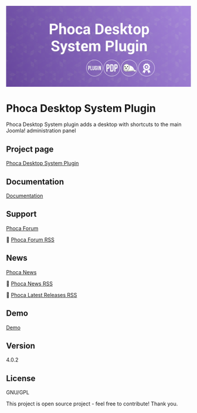 



![Phoca Desktop System Plugin](https://github.com/PhocaCz/PhocaDesktopSystemPlugin/blob/master/phocadesktop.png?raw=true)

# Phoca Desktop System Plugin



Phoca Desktop System plugin adds a desktop with shortcuts to the main Joomla! administration panel



## Project page

[Phoca Desktop System Plugin](https://www.phoca.cz/phoca-desktop-system-plugin)



## Documentation

[Documentation](https://www.phoca.cz/documentation/category/141-phoca-desktop-system-plugin)





## Support

[Phoca Forum](https://www.phoca.cz/forum)

:bell: [Phoca Forum RSS](https://www.phoca.cz/forum/app.php/feed)



## News

[Phoca News](https://www.phoca.cz/news)

:bell: [Phoca News RSS](https://www.phoca.cz/news?format=feed&type=rss)

:bell: [Phoca Latest Releases RSS](https://www.phoca.cz/download/feed/111?format=feed&type=rss)



## Demo

[Demo](https://www.phoca.cz/)



## Version

4.0.2



## License

GNU/GPL



This project is open source project - feel free to contribute! Thank you.
